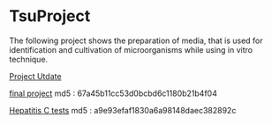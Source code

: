 # TsuProject

The following project shows the preparation of media, that is used for identification and cultivation of microorganisms while using in vitro technique. 



[Project Utdate](https://drive.google.com/open?id=0B0APLXlN_9bObXl3bWVYcS1CN0k)

[final project](https://drive.google.com/open?id=13X2-HttgZfIJRtOhZ7f48Ac23T0Jw_Fz) md5 : 67a45b11cc53d0bcbd6c1180b21b4f04

[Hepatitis C tests](https://drive.google.com/open?id=1GEi8l9sLsvUGdcGOIM9KLKP4tg_eZVaT) md5 : a9e93efaf1830a6a98148daec382892c


